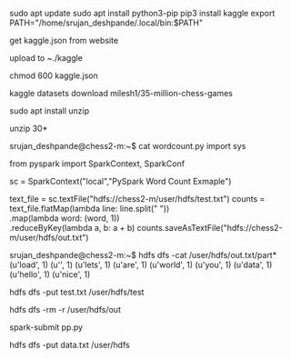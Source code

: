 sudo apt update
sudo apt install python3-pip
pip3 install kaggle
export PATH="/home/srujan_deshpande/.local/bin:$PATH"

get kaggle.json from website

upload to ~./kaggle

chmod 600 kaggle.json

kaggle datasets download milesh1/35-million-chess-games

sudo apt install unzip

unzip 30*


srujan_deshpande@chess2-m:~$ cat wordcount.py
import sys

from pyspark import SparkContext, SparkConf

sc = SparkContext("local","PySpark Word Count Exmaple")

text_file = sc.textFile("hdfs://chess2-m/user/hdfs/test.txt")
counts = text_file.flatMap(lambda line: line.split(" ")) \
             .map(lambda word: (word, 1)) \
             .reduceByKey(lambda a, b: a + b)
counts.saveAsTextFile("hdfs://chess2-m/user/hdfs/out.txt")


srujan_deshpande@chess2-m:~$ hdfs dfs -cat /user/hdfs/out.txt/part*
(u'load', 1)
(u'', 1)
(u'lets', 1)
(u'are', 1)
(u'world', 1)
(u'you', 1)
(u'data', 1)
(u'hello', 1)
(u'nice', 1)


hdfs dfs -put test.txt /user/hdfs/test

hdfs dfs -rm -r /user/hdfs/out

spark-submit pp.py 

hdfs dfs -put data.txt /user/hdfs